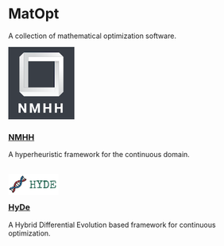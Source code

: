 # MatOpt
A collection of mathematical optimization software.

![alt text](./NMHH/img/Logo2.png)
<br>

### [NMHH](./NMHH)

 A hyperheuristic framework for the continuous domain.

<br>

<div>
    <img align="left" alt="" src="./HyDe/img/Logo.png" title="Customhys logo" width="20%"/>
</div>
<br><br>

### [HyDe](./HyDe)
 A Hybrid Differential Evolution based framework for continuous optimization.

